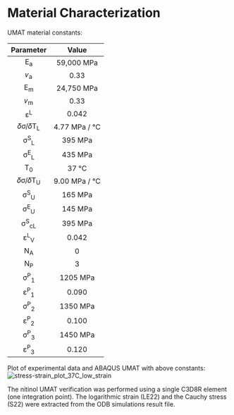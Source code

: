 # Material Characterization


UMAT material constants:

| Parameter | Value | 
|:-------------:|:-------------:| 
| E<sub>a</sub> | 59,000 MPa |
| 𝜈<sub>a</sub> | 0.33 |
| E<sub>m</sub> | 24,750 MPa |
| 𝜈<sub>m</sub> | 0.33 | 
| ε<sup>L</sup> | 0.042 |
| 𝛿σ/𝛿T<sub>L</sub> | 4.77 MPa / °C |
| σ<sup>S</sup><sub>L</sub> | 395 MPa |
| σ<sup>E</sup><sub>L</sub> | 435 MPa |
| T<sub>0</sub> | 37 °C |
| 𝛿σ/𝛿T<sub>U</sub> | 9.00 MPa / °C |
| σ<sup>S</sup><sub>U</sub> | 165 MPa |
| σ<sup>E</sup><sub>U</sub> | 145 MPa |
| σ<sup>S</sup><sub>cL</sub> | 395 MPa |
| ε<sup>L</sup><sub>V</sub> | 0.042 | 
| N<sub>A</sub> | 0 |
| N<sub>P</sub> | 3 |
| σ<sup>P</sup><sub>1</sub> | 1205 MPa |
| ε<sup>P</sup><sub>1</sub> | 0.090 |
| σ<sup>P</sup><sub>2</sub> | 1350 MPa |
| ε<sup>P</sup><sub>2</sub> | 0.100 |
| σ<sup>P</sup><sub>3</sub> | 1450 MPa | 
| ε<sup>P</sup><sub>3</sub> | 0.120 |

Plot of experimental data and ABAQUS UMAT with above constants:
![stress-strain_plot_37C_low_strain](https://github.com/kenaycock/Generic-IVC-Filter/blob/master/Material-Characterization/Material_Characterization_Data_Plots.png?raw=true)

The nitinol UMAT verification was performed using a single C3D8R element (one integration point). The logarithmic strain (LE22) and the Cauchy stress (S22) were extracted from the ODB simulations result file.
